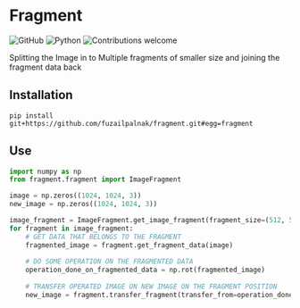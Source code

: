 # Fragment
![GitHub](https://img.shields.io/github/license/cypherics/ShapeMerge)
![Python](https://img.shields.io/badge/python-v3.6+-blue.svg)
![Contributions welcome](https://img.shields.io/badge/contributions-welcome-orange.svg)


Splitting the Image in to Multiple fragments of smaller size and joining the fragment data back


## Installation

    pip install git+https://github.com/fuzailpalnak/fragment.git#egg=fragment


## Use

```python
import numpy as np
from fragment.fragment import ImageFragment

image = np.zeros((1024, 1024, 3))
new_image = np.zeros((1024, 1024, 3))

image_fragment = ImageFragment.get_image_fragment(fragment_size=(512, 512, 3), org_size=(1024, 1024, 3))
for fragment in image_fragment:
    # GET DATA THAT BELONGS TO THE FRAGMENT
    fragmented_image = fragment.get_fragment_data(image)
    
    # DO SOME OPERATION ON THE FRAGMENTED DATA
    operation_done_on_fragmented_data = np.rot(fragmented_image)
    
    # TRANSFER OPERATED IMAGE ON NEW IMAGE ON THE FRAGMENT POSITION
    new_image = fragment.transfer_fragment(transfer_from=operation_done_on_fragmented_data, transfer_to=new_image)
    
```